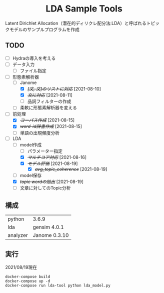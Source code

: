 # <div style="text-align: center;">LDA Sample Tools</div>

Latent Dirichlet Allocation（潜在的ディリクレ配分法:LDA）と呼ばれるトピックモデルのサンプルプログラムを作成  

## TODO

- [ ] Hydraの導入を考える 
- [ ] データ入力
  - [ ] ファイル指定
- [ ] 形態素解析器
  - [ ] Janome
    - [X] ~~*[文, 文]のリストに対応*~~ [2021-08-10]
    - [X] ~~*文に対応*~~ [2021-08-11]
    - [ ] 品詞フィルターの作成  
  - [ ] 柔軟に形態素解析器を変える 
- [ ] 前処理
  - [X] ~~*コーパス作成*~~ [2021-08-15]
  - [X] ~~*word-id辞書作成*~~ [2021-08-15]
  - [ ] 単語の出現頻度分析
- [ ] LDA
  - [ ] model作成
    - [ ] パラメーター指定
    - [X] ~~*マルチコア対応*~~ [2021-08-16]
    - [X] ~~*モデル評価*~~ [2021-08-19]
      - [X] ~~*avg_topic_coherence*~~ [2021-08-19]
  - [ ] model保存
  - [X] ~~*topic wordの抽出*~~ [2021-08-19]
  - [ ] 文章に対してのTopic分析

## 構成
|          |               | 
| -------- | :------------ | 
| python   | 3.6.9         | 
| lda      | gensim 4.0.1  | 
| analyzer | Janome 0.3.10 | 

## 実行
2021/08/19現在
```
docker-compose build
docker-compose up -d
docker-compose run lda-tool python lda_model.py
```
